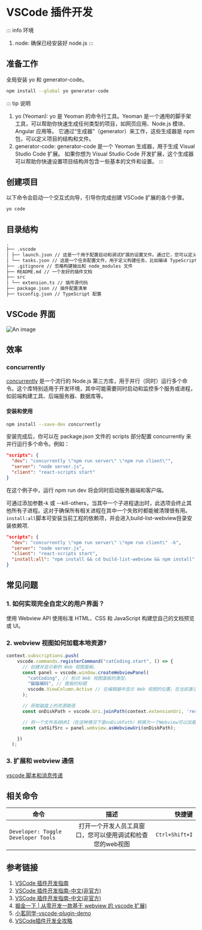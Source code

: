 # VSCode 插件开发

::: info 环境

1. node: 确保已经安装好 node.js
:::

## 准备工作

全局安装 yo 和 generator-code。

```sh
npm install --global yo generator-code
```

::: tip 说明

1. yo (Yeoman):
   yo 是 Yeoman 的命令行工具。Yeoman 是一个通用的脚手架工具，可以帮助你快速生成任何类型的项目，如网页应用、Node.js 模块、Angular 应用等。
   它通过“生成器”（generator）来工作，这些生成器是 npm 包，可以定义项目的结构和文件。
2. generator-code:
   generator-code 是一个 Yeoman 生成器，用于生成 Visual Studio Code 扩展。
   如果你想为 Visual Studio Code 开发扩展，这个生成器可以帮助你快速设置项目结构并包含一些基本的文件和设置。
:::

## 创建项目

以下命令会启动一个交互式向导，引导你完成创建 VSCode 扩展的各个步骤。

```sh
yo code
```

## 目录结构

```md
.
├── .vscode
│ ├── launch.json // 这是一个用于配置启动和调试扩展的设置文件。通过它，您可以定义如何启动扩展并在 VSCode 内置的调试器中调试它
│ └── tasks.json // 这是一个任务配置文件，用于定义构建任务，比如编译 TypeScript 到 JavaScript。当您运行构建任务时，VSCode 会根据此文件中的配置来执行相应的操作。
├── .gitignore // 忽略构建输出和 node_modules 文件
├── README.md // 一个友好的插件文档
├── src
│ └── extension.ts // 插件源代码
├── package.json // 插件配置清单
├── tsconfig.json // TypeScript 配置
```

## VSCode 界面

![An image](/images/notes/vscode-ui.png)

## 效率

### concurrently

[concurrently](https://github.com/open-cli-tools/concurrently) 是一个流行的 Node.js 第三方库，用于并行（同时）运行多个命令。这个库特别适用于开发环境，其中可能需要同时启动和监控多个服务或进程，如前端构建工具、后端服务器、数据库等。

#### 安装和使用

```sh
npm install --save-dev concurrently
```

安装完成后，你可以在 package.json 文件的 scripts 部分配置 concurrently 来并行运行多个命令。例如：

```json
"scripts": {  
  "dev": "concurrently \"npm run server\" \"npm run client\"",  
  "server": "node server.js",  
  "client": "react-scripts start"  
}
```

在这个例子中，运行 npm run dev 将会同时启动服务器端和客户端。

可通过添加参数-k 或 --kill-others，当其中一个子进程退出时，此选项会终止其他所有子进程。这对于确保所有相关进程在其中一个失败时都能被清理很有用。`install:all`脚本可安装当前工程的依赖项，并会进入build-list-webview目录安装依赖项.

```json
"scripts": {  
  "dev": "concurrently \"npm run server\" \"npm run client\" -k",  
  "server": "node server.js",  
  "client": "react-scripts start",
  "install:all": "npm install && cd build-list-webview && npm install"
}
```

## 常见问题

### 1. 如何实现完全自定义的用户界面？

使用 Webview API 使用标准 HTML、CSS 和 JavaScript 构建您自己的文档预览或 UI。

### 2. webview 视图如何加载本地资源?

```ts
context.subscriptions.push(
    vscode.commands.registerCommand("catCoding.start", () => {
      // 创建并显示新的 Web 视图面板。
      const panel = vscode.window.createWebviewPanel(
        "catCoding", // 标识 Web 视图面板的类型。
        "猫猫编码", // 面板的标题
        vscode.ViewColumn.Active // 在编辑器中显示 Web 视图的位置，在当前激活的列显示
      );

      // 获取磁盘上的资源路径
      const onDiskPath = vscode.Uri.joinPath(context.extensionUri, 'resources', 'giphy.gif');

      // 将一个文件系统URI（在这种情况下是onDiskPath）转换为一个Webview可以加载的URI
      const catGifSrc = panel.webview.asWebviewUri(onDiskPath);

    })
  );
```

### 3. 扩展和 webview 通信

[vscode 脚本和消息传递](https://code.visualstudio.com/api/extension-guides/webview#scripts-and-message-passing)

## 相关命令

| 命令                                |      描述      |         快捷键 |
| ----------------------------------- | :------------: | -------------: |
| `Developer: Toggle Developer Tools` | 打开一个开发人员工具窗口，您可以使用调试和检查您的web视图 | `Ctrl+Shift+I` |

## 参考链接

1. [VSCode 插件开发指南](https://code.visualstudio.com/api)
2. [VSCode 插件开发指南-中文(非官方)](https://rackar.github.io/vscode-ext-doccn/)
3. [VSCode 插件开发指南-中文(非官方)](https://liiked.github.io/VS-Code-Extension-Doc-ZH/#/)
4. [掘金一下 | 从零开发一款基于 webview 的 vscode 扩展)](https://juejin.cn/post/7000589186898231333?searchId=20240519194956C89A4A61F0DD0BE5BC6A#heading-52)
5. [小茗同学-vscode-plugin-demo](https://github.com/sxei/vscode-plugin-demo)
6. [VSCode插件开发全攻略](https://blog.haoji.me/vscode-plugin-overview.html)
